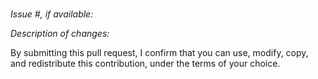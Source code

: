 # 

*Issue #, if available:*

*Description of changes:*

By submitting this pull request, I confirm that you can use, modify, copy, and redistribute this contribution, under the terms of your choice.
